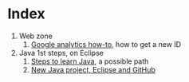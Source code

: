 # Index

1. Web zone
   1. [Google analytics how-to](web/google-analytics.md), how to get a new ID
1. Java 1st steps, on Eclipse
   1. [Steps to learn Java](java/java-learn-path.md), a possible path
   1. [New Java project, Eclipse and GitHub](java/eclipse-new-plus-github.md)


